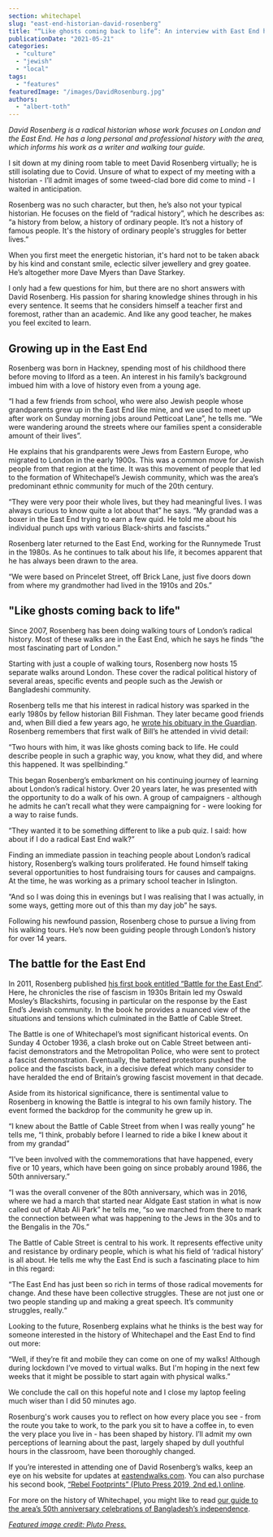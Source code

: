 ```yaml
---
section: whitechapel
slug: "east-end-historian-david-rosenberg"
title: "“Like ghosts coming back to life”: An interview with East End historian David Rosenberg"
publicationDate: "2021-05-21"
categories: 
  - "culture"
  - "jewish"
  - "local"
tags: 
  - "features"
featuredImage: "/images/DavidRosenburg.jpg"
authors: 
  - "albert-toth"
---
```


_David Rosenberg is a radical historian whose work focuses on London and the East End. He has a long personal and professional history with the area, which informs his work as a writer and walking tour guide._

I sit down at my dining room table to meet David Rosenberg virtually; he is still isolating due to Covid. Unsure of what to expect of my meeting with a historian - I’ll admit images of some tweed-clad bore did come to mind - I waited in anticipation.

Rosenberg was no such character, but then, he’s also not your typical historian. He focuses on the field of “radical history”, which he describes as: “a history from below, a history of ordinary people. It’s not a history of famous people. It's the history of ordinary people's struggles for better lives.”

When you first meet the energetic historian, it's hard not to be taken aback by his kind and constant smile, eclectic silver jewellery and grey goatee. He’s altogether more Dave Myers than Dave Starkey.

I only had a few questions for him, but there are no short answers with David Rosenberg. His passion for sharing knowledge shines through in his every sentence. It seems that he considers himself a teacher first and foremost, rather than an academic. And like any good teacher, he makes you feel excited to learn.

## Growing up in the East End

Rosenberg was born in Hackney, spending most of his childhood there before moving to Ilford as a teen. An interest in his family’s background imbued him with a love of history even from a young age.

“I had a few friends from school, who were also Jewish people whose grandparents grew up in the East End like mine, and we used to meet up after work on Sunday morning jobs around Petticoat Lane”, he tells me. “We were wandering around the streets where our families spent a considerable amount of their lives”.

He explains that his grandparents were Jews from Eastern Europe, who migrated to London in the early 1900s. This was a common move for Jewish people from that region at the time. It was this movement of people that led to the formation of Whitechapel’s Jewish community, which was the area’s predominant ethnic community for much of the 20th century.

“They were very poor their whole lives, but they had meaningful lives. I was always curious to know quite a lot about that” he says. “My grandad was a boxer in the East End trying to earn a few quid. He told me about his individual punch ups with various Black-shirts and fascists.”

Rosenberg later returned to the East End, working for the Runnymede Trust in the 1980s. As he continues to talk about his life, it becomes apparent that he has always been drawn to the area.

“We were based on Princelet Street, off Brick Lane, just five doors down from where my grandmother had lived in the 1910s and 20s.”

## "Like ghosts coming back to life"

Since 2007, Rosenberg has been doing walking tours of London’s radical history. Most of these walks are in the East End, which he says he finds “the most fascinating part of London.”

Starting with just a couple of walking tours, Rosenberg now hosts 15 separate walks around London. These cover the radical political history of several areas, specific events and people such as the Jewish or Bangladeshi community.

Rosenberg tells me that his interest in radical history was sparked in the early 1980s by fellow historian Bill Fishman. They later became good friends and, when Bill died a few years ago, he [wrote his obituary in the Guardian](https://www.theguardian.com/education/2014/dec/26/william-fishman-historian-obituary-east-end-jewish-radicals). Rosenberg remembers that first walk of Bill’s he attended in vivid detail:

“Two hours with him, it was like ghosts coming back to life. He could describe people in such a graphic way, you know, what they did, and where this happened. It was spellbinding.”

This began Rosenberg’s embarkment on his continuing journey of learning about London’s radical history. Over 20 years later, he was presented with the opportunity to do a walk of his own. A group of campaigners - although he admits he can’t recall what they were campaigning for - were looking for a way to raise funds.

“They wanted it to be something different to like a pub quiz. I said: how about if I do a radical East End walk?”

Finding an immediate passion in teaching people about London’s radical history, Rosenberg’s walking tours proliferated. He found himself taking several opportunities to host fundraising tours for causes and campaigns. At the time, he was working as a primary school teacher in Islington.

“And so I was doing this in evenings but I was realising that I was actually, in some ways, getting more out of this than my day job” he says.

Following his newfound passion, Rosenberg chose to pursue a living from his walking tours. He’s now been guiding people through London’s history for over 14 years.

## The battle for the East End

In 2011, Rosenberg published [his first book entitled “Battle for the East End”](https://inpressbooks.co.uk/products/battle-for-the-east-end-jewish-responses-to-fascism-in-the-1930s). Here, he chronicles the rise of fascism in 1930s Britain led my Oswald Mosley’s Blackshirts, focusing in particular on the response by the East End’s Jewish community. In the book he provides a nuanced view of the situations and tensions which culminated in the Battle of Cable Street.

The Battle is one of Whitechapel’s most significant historical events. On Sunday 4 October 1936, a clash broke out on Cable Street between anti-facist demonstrators and the Metropolitan Police, who were sent to protect a fascist demonstration. Eventually, the battered protestors pushed the police and the fascists back, in a decisive defeat which many consider to have heralded the end of Britain’s growing fascist movement in that decade.

Aside from its historical significance, there is sentimental value to Rosenberg in knowing the Battle is integral to his own family history. The event formed the backdrop for the community he grew up in.

“I knew about the Battle of Cable Street from when I was really young” he tells me, “I think, probably before I learned to ride a bike I knew about it from my grandad”

“I’ve been involved with the commemorations that have happened, every five or 10 years, which have been going on since probably around 1986, the 50th anniversary.”

“I was the overall convener of the 80th anniversary, which was in 2016, where we had a march that started near Aldgate East station in what is now called out of Altab Ali Park” he tells me, “so we marched from there to mark the connection between what was happening to the Jews in the 30s and to the Bengalis in the 70s.”

The Battle of Cable Street is central to his work. It represents effective unity and resistance by ordinary people, which is what his field of ‘radical history’ is all about. He tells me why the East End is such a fascinating place to him in this regard:

“The East End has just been so rich in terms of those radical movements for change. And these have been collective struggles. These are not just one or two people standing up and making a great speech. It’s community struggles, really.“

Looking to the future, Rosenberg explains what he thinks is the best way for someone interested in the history of Whitechapel and the East End to find out more:

“Well, if they’re fit and mobile they can come on one of my walks! Although during lockdown I’ve moved to virtual walks. But I'm hoping in the next few weeks that it might be possible to start again with physical walks.”

We conclude the call on this hopeful note and I close my laptop feeling much wiser than I did 50 minutes ago.

Rosenburg's work causes you to reflect on how every place you see - from the route you take to work, to the park you sit to have a coffee in, to even the very place you live in - has been shaped by history. I’ll admit my own perceptions of learning about the past, largely shaped by dull youthful hours in the classroom, have been thoroughly changed.

If you’re interested in attending one of David Rosenberg’s walks, keep an eye on his website for updates at [eastendwalks.com](http://eastendwalks.com). You can also purchase his second book, [“Rebel Footprints” (Pluto Press 2019, 2nd ed.) online](https://www.plutobooks.com/9780745338552/rebel-footprints-second-edition/).

For more on the history of Whitechapel, you might like to read [our guide to the area’s 50th anniversary celebrations of Bangladesh’s independence](https://whitechapellondon.co.uk/whitechapel-bangladesh-independence-50-years/).

_[Featured image credit: Pluto Press.](https://www.plutobooks.com/blog/podcast-queer-tours-rebel-footprints/)_
